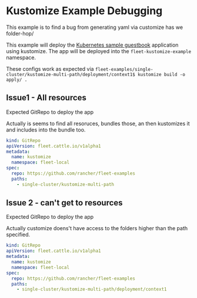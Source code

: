 # Kustomize Example Debugging

This example is to find a bug from generating yaml via customize has we folder-hop/

This example will deploy the [Kubernetes sample guestbook](https://github.com/kubernetes/examples/tree/master/guestbook/) application
using kustomize. The app will be deployed into the `fleet-kustomize-example` namespace.

These configs work as expected via `fleet-examples/single-cluster/kustomize-multi-path/deployment/context1$ kustomize build -o apply/ .`

## Issue1 - All resources

Expected GitRepo to deploy the app

Actually is seems to find all resoruces, bundles those, an then kustomizes it and includes into the bundle too.

```yaml
kind: GitRepo
apiVersion: fleet.cattle.io/v1alpha1
metadata:
  name: kustomize
  namespace: fleet-local
spec:
  repo: https://github.com/rancher/fleet-examples
  paths:
    - single-cluster/kustomize-multi-path
```

## Issue 2 - can't get to resources

Expected GitRepo to deploy the app

Actually customize doens't have access to the folders higher than the path specified.

```yaml
kind: GitRepo
apiVersion: fleet.cattle.io/v1alpha1
metadata:
  name: kustomize
  namespace: fleet-local
spec:
  repo: https://github.com/rancher/fleet-examples
  paths:
    - single-cluster/kustomize-multi-path/deployment/context1
```
